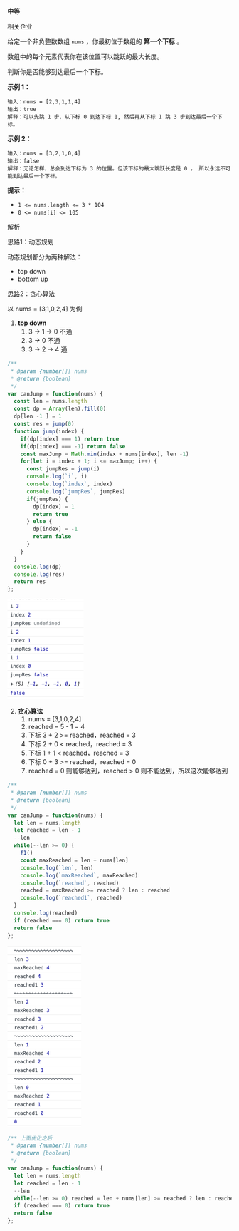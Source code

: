 **中等**

相关企业

给定一个非负整数数组 `nums` ，你最初位于数组的 **第一个下标** 。

数组中的每个元素代表你在该位置可以跳跃的最大长度。

判断你是否能够到达最后一个下标。 

**示例 1：**

```
输入：nums = [2,3,1,1,4]
输出：true
解释：可以先跳 1 步，从下标 0 到达下标 1, 然后再从下标 1 跳 3 步到达最后一个下标。
```

**示例 2：**

```
输入：nums = [3,2,1,0,4]
输出：false
解释：无论怎样，总会到达下标为 3 的位置。但该下标的最大跳跃长度是 0 ， 所以永远不可能到达最后一个下标。 
```

**提示：**

- `1 <= nums.length <= 3 * 104`
- `0 <= nums[i] <= 105`

解析

思路1：动态规划

动态规划都分为两种解法：

- top down
- bottom up

思路2：贪心算法

以 nums = [3,1,0,2,4] 为例

1. **top down**
   1. 3 -> 1 -> 0 不通
   2. 3 -> 0        不通
   3. 3 -> 2 -> 4 通

```js
/**
 * @param {number[]} nums
 * @return {boolean}
 */
var canJump = function(nums) {
  const len = nums.length
  const dp = Array(len).fill(0)
  dp[len -1 ] = 1
  const res = jump(0)
  function jump(index) {
    if(dp[index] === 1) return true
    if(dp[index] === -1) return false
    const maxJump = Math.min(index + nums[index], len -1)
    for(let i = index + 1; i <= maxJump; i++) {
      const jumpRes = jump(i)
      console.log(`i`, i)
      console.log(`index`, index)
      console.log(`jumpRes`, jumpRes)
      if(jumpRes) {
        dp[index] = 1
        return true
      } else {
        dp[index] = -1
        return false
      }
    }
  }
  console.log(dp)
  console.log(res)
  return res
};
```

<img src="./images/image-20230117211624918.png" alt="image-20230117211624918" style="zoom:50%;" />

2. **贪心算法**
   1. nums = [3,1,0,2,4]
   2. reached = 5 - 1 = 4
   3. 下标 3 + 2 >= reached，reached = 3
   4. 下标 2 + 0 < reached，reached = 3
   5. 下标 1 + 1 < reached，reached = 3
   6. 下标 0 + 3 >= reached，reached = 0
   7. reached = 0 则能够达到，reached > 0 则不能达到，所以这次能够达到

```js
/**
 * @param {number[]} nums
 * @return {boolean}
 */
var canJump = function(nums) {
  let len = nums.length
  let reached = len - 1
  --len
  while(--len >= 0) {
    f1()
    const maxReached = len + nums[len]
    console.log(`len`, len)
    console.log(`maxReached`, maxReached)
    console.log(`reached`, reached)
    reached = maxReached >= reached ? len : reached
    console.log(`reached1`, reached)
  }
  console.log(reached)
  if (reached === 0) return true
  return false
};
```

<img src="./images/image-20230117215140757.png" alt="image-20230117215140757" style="zoom:50%;" />

```js
/** 上面优化之后
 * @param {number[]} nums
 * @return {boolean}
 */
var canJump = function(nums) {
  let len = nums.length
  let reached = len - 1
  --len
  while(--len >= 0) reached = len + nums[len] >= reached ? len : reached
  if (reached === 0) return true
  return false
};
```

